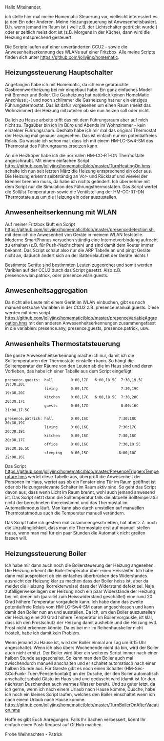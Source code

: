 Hallo Miteinander,

ich stelle hier mal meine Homematic Steuerung vor, vielleicht interessiert es ja den Ein oder Anderen. Meine Heizungsteuerung ist Anwesenheitsbasiert. D.h. wenn jemand im  Raum ist ( weil z.B. der Lichtschalter gedrückt wurde ) oder er zeitlich meist dort ist (z.B. Morgens in der Küche), dann wird die Heizung entsprechend gesteuert. 

Die Scripte laufen auf einer unveränderten CCU2 - sowie die Anwesenheitserkennung des WLANs auf einer Fritzbox. Alle meine Scripte finden sich unter https://github.com/jollyjinx/homematic.


Heizungssteuerung Hauptschalter
-------------------------------

Angefangen habe ich mit Homematic, da ich eine gebrauchte Gasbrennwertheizung bei mir eingebaut habe. Ein ganz einfaches Modell mit Brenner und Boiler. Die Gasheizung hat natürlich keinen HomeMatic Anschluss ;-( und noch schlimmer die Gasheizung hat nur ein einziges Führungstermostat. Das ist dafür vorgesehen um einen Raum (meist das Wohnzimmer) der Heizung mitzuteilen ob sie nun heizen soll oder nicht.

Da ich zu Hause arbeite trifft das mit dem Führungsraum aber auf mich nicht zu. Tagsüber bin ich im Büro und Abends im Wohnzimmer - kein einzelner Führungsraum. Deshalb habe ich mir mal das original Thermostat der Heizung mal  genauer angesehen. Das ist einfach nur ein potentialfreies Relais. Da wusste ich schon mal, dass ich mit einem HM-LC-Sw4-SM das Thermostat des Führungraums ersetzen kann.

An die Heizköper habe ich die normalen HM-CC-RT-DN Thermostate angeschraubt. Mit einem einfachen Script https://github.com/jollyjinx/homematic/blob/master/TurnHeatingOn.hms schalte ich nun seit letzten März die Heizung entsprechend ein oder aus. Die Heizung erkennt selbtständig an Vor- und Rücklauf und wieviel der Brenner brennen muss, da habe ich nichts geändert. Ich übernehme mit dem Script nur die Simulation des Führungsthermostaten. Das Script wertet  die Soll/Ist Temperaturen sowie die Ventilstellung der HM-CC-RT-DN Thermostate aus um die Heizung ein oder auszustellen.



Anwesenheitserkennung mit WLAN
-------------------------------

Auf meiner Fritzbox läuft ein Script https://github.com/jollyjinx/homematic/blob/master/presencedetection.sh, mit dem ich die Anwesenheit von Geräte in meinem WLAN feststelle. Moderne SmartPhones versuchen ständig eine Internetverbindung aufrecht zu erhalten (z.B. für Push-Nachrichten) und sind damit dem Router immer bekannt. Das Script schaut also nur die ARP Tabelle an und pingt Geräte nicht an, dadurch ändert sich an der Batterielaufzeit der Geräte nichts !

Bestimmte Geräte sind bestimmten Leuten zugeordnet und somit werden Variblen auf der CCU2 durch das Script gesetzt. Also z.B. presence.wlan.patrick, oder presence.wlan.guests.


Anwesenheitsaggregation
-------------------------------

Da nicht alle Leute mit einem Gerät im WLAN einbuchen, gibt es noch manuell setzbare Variablen in der CCU2 z.B. presence.manual.guests. Diese werden mit dem script https://github.com/jollyjinx/homematic/blob/master/presenceVariableAggregation.hms mit den anderen Anwesenheitserkennungen zusammengefasst in die variablen: presence.any, presence.guests, presence.patrick, usw.


Anwesenheits Thermostatsteuerung
-------------------------------

Die ganze Anwesenheitserkennung mache ich nur, damit ich die Solltemperaturen der Thermostate einstellen kann. So hängt die Solltemperatur der Räume von den Leuten ab die im Haus sind und deren Vorlieben, das habe ich einer Tabelle aus dem Script eingefügt:

	presence.guests:  hall        0:00,17C   6:00,18.5C  7:30,19.5C  19:30,20C
					  living      0:00,17C               7:30,19C    19:30,20C
					  kitchen     0:00,17C   6:00,18.5C  7:30,20C    20:30,17C               
					  guests      0:00,17C               8:00:16C    21:00,17.5C             
	
	presence.patrick: hall        0:00,16C              7:30:18C    20:30,19C 
					  living      0:00,16C              7:30:17C    20:30,18C 
					  kitchen     0:00,16C              7:30,18C    20:30,17C               
					  office      0:00,16C              7:30,19.5C  19:30,16.5C             
					  sleeping    0:00,15C              8:00,10C    22:00,16C               


Das Script https://github.com/jollyjinx/homematic/blob/master/PresenceTriggersTemperature.hms wertet diese Tabelle aus, überprüft die Anwesenheit der Personen im Haus, wertet aus ob ein Fenster eine Tür im Raum geöffnet ist oder ob Heizungsrelevante Schalter im Raum aktiv sind. So geht das Script davon aus, dass wenn Licht im Raum brennt, wohl auch jemand anwesend ist.
Das Script setzt dann die Solltemperatur falls die aktuelle Solltemperatur nicht der berechneten übereinstimmt und das Thermostat im Automatikmodus läuft. Man kann also durch umstellen auf manuellen Thermostatmodus auch die Temperatur manuell verändern.

Das Script habe ich gestern mal zusammengeschrieben, hat aber z.Z. noch die Unzulänglichkeit, dass man die Thermostate erst auf manuell stellen muss, wenn man mal für ein paar Stunden die Automatik nicht greifen lassen will.


Heizungssteuerung Boiler
-------------------------------

Ich habe mir dann auch noch die Boilersteuerung der Heizung angesehen. Die Heizung erkennt die Boilertemperatur über einen Heissleiter. Ich habe dann mal ausprobiert ob ein einfaches überbrücken des Widerstandes ausreicht der Heizung klar zu machen dass der Boiler heiss ist, aber da meldet die Heizung (korrekterweise) dass der Widerstand defekt sei. 
Naja zufälligerweise lagen der Heizung noch ein paar Widerstände der Heizung bei mit denen ich (parallel zum Heisswiderstand geschaltet) eine rund 20 Grad höhere Temperatur vorgaukeln kann. Ich habe dann das zweite potentialfreie Relais vom HM-LC-Sw4-SM daran angeschlossen und kann damit den Boiler nun an und ausstellen.
Da ich, um den Boiler auszustellen der Heizung eine 20 Grad höhere Temperatur im Boiler vorgaukle, ist klar, dass ich den Frostschutz der Heizung damit ausheble und die Heizung evtl. Frost nicht erkennen könnte. Da es bei mir im Reihenhauskeller nicht fröstelt, habe ich damit kein Problem.


Wenn jemand zu Hause ist, wird der Boiler einmal am Tag um 6:15 Uhr angeschaltet. Wenn ich also übers Wochenende nicht da bin, wird der Boiler auch nicht erhitzt. 
Der Boiler wird über ein weiteres Script immer nach einer halben Stunde ausgeschaltet. So kann man den Boiler auch mal zwischendurch manuell anschalten und er schaltet automatisch nach einer halben Stunde aus. Für Gaeste gibt es noch einen Schalter (HM-Sec-SCo:Funk- Tuer-/Fensterkontakt) an der Dusche, der den Boiler automatisch anschaltet sobald Gäste im Haus sind und geduscht wird (damit ist für den nächsten Duschenden auch warmes Wasser bereit). Und zu guter letzt, da ich gerne, wenn ich nach einem Urlaub nach Hause komme, Dusche, habe ich noch ein kleines Script laufen, welches den Boiler einschaltet wenn ich nach einem Urlaub nach Hause komme. https://github.com/jollyjinx/homematic/blob/master/TurnBoilerOnAfterVacation.hms 


Hoffe es gibt Euch Anregungen. Falls Ihr Sachen verbessert, könnt Ihr einfach einen Push Request auf GitHub machen.

Frohe Weihnachten - Patrick